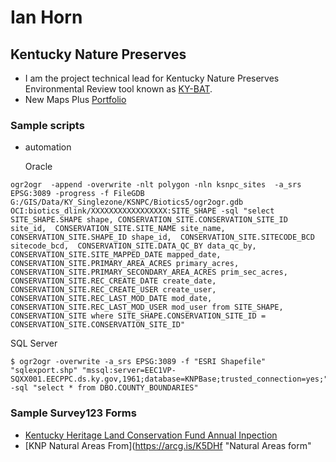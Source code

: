 # Ian Horn
## Kentucky Nature Preserves

- I am the project technical lead for Kentucky Nature Preserves Environmental Review tool known as [KY-BAT](https://kynaturepreserves.org "Kentucky Biological Assessment Tool").
- New Maps Plus [Portfolio](https://rihorn.github.io "NMP Portfolio")

### Sample scripts 

 - automation
 
   Oracle
 
```
ogr2ogr  -append -overwrite -nlt polygon -nln ksnpc_sites  -a_srs EPSG:3089 -progress -f FileGDB G:/GIS/Data/KY_Singlezone/KSNPC/Biotics5/ogr2ogr.gdb OCI:biotics_dlink/XXXXXXXXXXXXXXXXX:SITE_SHAPE -sql "select SITE_SHAPE.SHAPE shape, CONSERVATION_SITE.CONSERVATION_SITE_ID site_id,  CONSERVATION_SITE.SITE_NAME site_name,  CONSERVATION_SITE.SHAPE_ID shape_id,  CONSERVATION_SITE.SITECODE_BCD sitecode_bcd,  CONSERVATION_SITE.DATA_QC_BY data_qc_by,  CONSERVATION_SITE.SITE_MAPPED_DATE mapped_date, CONSERVATION_SITE.PRIMARY_AREA_ACRES primary_acres, CONSERVATION_SITE.PRIMARY_SECONDARY_AREA_ACRES prim_sec_acres, CONSERVATION_SITE.REC_CREATE_DATE create_date, CONSERVATION_SITE.REC_CREATE_USER create_user, CONSERVATION_SITE.REC_LAST_MOD_DATE mod_date, CONSERVATION_SITE.REC_LAST_MOD_USER mod_user from SITE_SHAPE, CONSERVATION_SITE where SITE_SHAPE.CONSERVATION_SITE_ID = CONSERVATION_SITE.CONSERVATION_SITE_ID"
```

   SQL Server

```
$ ogr2ogr -overwrite -a_srs EPSG:3089 -f "ESRI Shapefile" "sqlexport.shp" "mssql:server=EEC1VP-SQXX001.EECPPC.ds.ky.gov,1961;database=KNPBase;trusted_connection=yes;" -sql "select * from DBO.COUNTY_BOUNDARIES"
```


### Sample Survey123 Forms

   - [Kentucky Heritage Land Conservation Fund Annual Inpection](https://arcg.is/K5DHf "KHLCF Yearly Inspection")
   - [KNP Natural Areas From](https://arcg.is/K5DHf "Natural Areas form"


   
